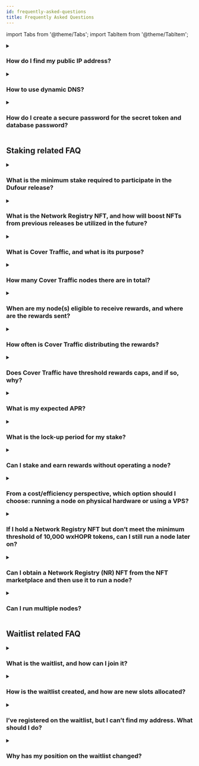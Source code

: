 ```yaml
---
id: frequently-asked-questions
title: Frequently Asked Questions
---
```


import Tabs from '@theme/Tabs';
import TabItem from '@theme/TabItem';

<details>
<summary>

### How do I find my public IP address?

</summary>

#### For Linux or macOS

(**1**) Open the terminal

(**2**) Copy, paste and execute the following command: 

```bash
curl ifconfig.me
```

(**3**) Note your public IP address from the output

#### For VPS Users

VPS users should be able to find their IP address from their provider. It will also be your VPS IP, so it should be easy to find.
</details>

<details>
  <summary> 
  
  ### How to use dynamic DNS?
  
  </summary>

To run the HOPRd node, you need a static or public IP so other peers can reach you on the network. However, many ISPs only provide dynamic IPs. In this case, you can use Dynamic DNS (DDNS), which continually checks for IP changes and automatically updates the hostname with the latest IP. This allows you to use a hostname instead of an IP address. Here's how to set it up:"

#### Via Your Router

Most router brands support dynamic DNS. You can use the router brand's credentials or third-party services like [No-IP](https://www.noip.com).

Brands supporting Dynamic DNS:

* [TP-Link](https://www.tp-link.com/us/support/faq/1367/)
* [ASUS](https://www.asus.com/support/faq/1011725/)
* [NETGEAR](https://kb.netgear.com/23930/How-do-I-set-up-Dynamic-DNS-DDNS-on-my-NETGEAR-router)
* [Linksys](https://www.linksys.com/gb/support-article/?articleNum=140708)

After setting up DDNS, you'll have a hostname (e.g., **hostname.hopto.org**) to use with a port on the HOPR package instead of an IP address.

Example: `hostname.hopto.org:9091`

#### Via Client Installation

Use a Dynamic DNS service provider client to monitor IP changes and update your domain. We recommend [No-IP](http://www.noip.com). Install their client on your machine to monitor external IP changes and update the hostname.

(**1**) Download and install the client based on your OS: [No-IP Download](https://noip.com/download)

(**2**) After setting up DDNS, create a hostname (e.g., **hostname.hopto.org**) to use with a port on the HOPR package.

Example: `hostname.hopto.org:9091`

#### For Dappnode

If you're running the HOPRd node on Dappnode, it supports DynDNS. Here's what to do:

(**1**) Connect to the Dappnode dashboard.

(**2**) Click the colorful icon in the top right corner and find "DAppNode Identity". Look for a DynDNS URL like **hiuhu234hiu.dyndns.dappnode.io**.

(**3**) Go to HOPR package configuration (http://my.dappnode/packages/my/hopr.public.dappnode.eth/config). Under "**Public host IP and port**", replace the IP address with the DynDNS URL including the port number.

Example: `hiuhu234hiu.dyndns.dappnode.io:9091`
</details>

<details>
<summary> 
  
### How do I create a secure password for the secret token and database password?
</summary>
There are no specific requirements for creating a database password or secret token, but both should be treated like passwords. We recommend using the [Bitwarden Password Generator](https://bitwarden.com/password-generator/) to create a strong token.

**Note**: To evaluate the strength of your password, you can use the [Bitwarden Password Strength Testing Tool](https://bitwarden.com/password-strength/#Password-Strength-Testing-Tool).
</details>

## Staking related FAQ

<details>
<summary> 
  
### What is the minimum stake required to participate in the Dufour release?  
</summary>
- **Without a Network Registry NFT:** You will need a minimum of 30,000 wxHOPR and at least one xDAI.
- **With a Network Registry NFT:** You will need a minimum of 10,000 wxHOPR and at least one xDAI.

You can find where to purchase the relevant tokens [here](../token/acquiring-hopr-tokens.md).
</details>

<details>
<summary> 
  
### What is the Network Registry NFT, and how will boost NFTs from previous releases be utilized in the future?
</summary>
Node runners from the previous Monte Rosa release were issued a special **Network Registry NFT**, which remains active for the Dufour release. This allows early access to the network with a reduced stake requirement of **10,000 wxHOPR**.

**Important**: All other boost NFTs from previous releases have been discontinued.
</details>

<details>
<summary>

### What is Cover Traffic, and what is its purpose?
</summary>

Cover Traffic ("CT") is the new way to earn rewards. The Cover Traffic app has four components, which operate in the following sequence:

- The Netwatcher’s task is to locate nodes on the network and create a list.
- The Aggregator collects all node information from the Netwatcher and sends it to the database.
- The EconomicHandler applies the economic model and pushes the data to the queue.
- The Postman takes the queue and distributes a series of 1-hop messages to every node.
</details>

<details>
<summary>

### How many Cover Traffic nodes there are in total?
</summary>
There are a total of 10 Cover Traffic (CT) nodes, but only 5 nodes operate at any given time. The remaining 5 nodes are designated for updates to major releases, ensuring the relaying process remains uninterrupted. The currently active 5 nodes are:

```md
0xd30f8f6e5865d7ec947e101b1d6a183e9776ba40  
0x5a5bf3d3ce59cd304f198b86c1a78adfadf31f83  
0xa4642c066c1f8927db9d34abab599af784a2cff0  
0xcbe8726c80cc0d7751b9545dd5a4b5b0e53e383d  
0x764d3162a4024c5cba8817446ef563b27aa57598  
```

**Note:** Even if you have incoming payment channels from all 10 Cover Traffic nodes, only monitor the channels associated with the nodes currently relaying data. The list of active CT nodes can be found above.
</details>

<details>
<summary> 
  
### When are my node(s) eligible to receive rewards, and where are the rewards sent?
</summary>

#### To be eligible for rewards, your node must meet the following criteria:

(**1**) The node must be operational and reachable by the network nodes. Verify your node's performance by following the steps in the [troubleshooting guide](./troubleshooting.md#how-to-check-if-my-node-is-performing-normally).

(**2**) You must open at least one payment channel with any random peer on the network. Refer to the example [here](./interaction-with-node.md#3-open-a-payment-channel-with-a-peer-named-betty) for guidance on how to set up a payment channel.

#### Rewards are being sent to your Safe address in this order:

(**1**) Cover traffic, determined by your staking amount, is relayed through your node.

(**2**) For every relayed message, your node receives unredeemed tickets.

(**3**) When the unredeemed tickets in a payment channel reach the aggregation threshold, they are combined into a single ticket representing the total value of the aggregated tickets. The default aggregation threshold value can be found in the example configuration file under the "**aggregation_threshold**" setting [here](./manage-node-strategies.md).

(**4**) Once tickets are aggregated, your node redeems them and transfers the rewards to your Safe address.

</details>

<details>
<summary>

### How often is Cover Traffic distributing the rewards?
</summary>
Cover Traffic rewards are distributed continuously across the network. The system calculates the distribution delay for each node based on the amount staked.
</details>

<details>
<summary>

### Does Cover Traffic have threshold rewards caps, and if so, why?
</summary>
Cover Traffic has a minimum staking threshold of **10,000 wxHOPR** (with a **Network Registry NFT**). This means that if your total stake meets or exceeds **10,000 wxHOPR** and you possess a **Network Registry NFT**, you will start receiving rewards, assuming your node remains active and performs as expected.

There is also a maximum threshold of **75,000 wxHOPR** per node. Staking up to this amount will allow you to receive the maximum possible rewards. However, if you stake more than **75,000 wxHOPR**, the rewards for any amount beyond this threshold will be significantly reduced.

Based on the Cover Traffic economic model rewards threshold, we have prepared some recommendations:

- When a participant has **\<= 75.000 wxHOPR** tokens: you don't need to run several nodes because rewards are based on your stake alone. For example, if you decide to have 2 nodes with stakes of 40.000 & 35.000 wxHOPR token, you will get the same rewards as you would from running 1 node with a **75.000 wxHOPR** stake.

- When a participant has **>75.000 wxHOPR** tokens: the optimal reward strategy is to split your stake across multiple nodes with **\<= 75.000 wxHOPR** in each. Additional HOPR staked in nodes above **75.000 wxHOPR** will earn rewards, but at a significantly reduced rate.

The Cover Traffic threshold was intentionally set to make the network more decentralized and to distribute rewards more fairly. This ensures that even node runners with a small stake have the opportunity to receive rewards. Currently, we are projecting a stable **APY of 10-15%**!

:::info important

The Cover Traffic threshold rewards cap limitations mentioned above do not apply to rewards received from Cover Traffic. If you stake up to **75,000 wxHOPR** per node and the rewards you receive increase your stake, you will still **receive the full APR**!

:::
</details>

<details>
<summary>

### What is my expected APR?
</summary>
The expected average additional APR for a node runner is between **10-15%**. In the future, you'll also have the opportunity to earn rewards for relaying data from services that utilize HOPR, such as [RPCh](https://degen.rpch.net).

This is the anticipated additional APR for the average node runner. For a detailed breakdown of the economic model, you can check it out [here](https://twitter.com/hoprnet/status/1696539901305790534).
</details>

<details>
<summary>

### What is the lock-up period for my stake?
</summary>
There is no lock-up period, meaning you can withdraw your funds at any time. However, the less you stake, the fewer rewards you’ll earn. You won’t receive any rewards if your stake drops below **10,000 wxHOPR** (with a **Network Registry NFT**) or **30,000 wxHOPR** (without a **Network Registry NFT**).
</details>

<details>
<summary>

### Can I stake and earn rewards without operating a node?
</summary>
It is not possible to stake and earn rewards without running a node. As of the end of **Staking Season 08 (2023-09-09)**, all staking must be linked to an active node and managed through a HOPR Safe. This ensures the network remains decentralized and operational, as staking is tied directly to the functioning of your node. Without an active node, your stake will not qualify for rewards, emphasizing the importance of actively participating in the network’s operations.
</details>

<details>
<summary>

### From a cost/efficiency perspective, which option should I choose: running a node on physical hardware or using a VPS?
</summary>
There are both pros and cons to using physical hardware versus a VPS, depending on your needs and priorities.

#### Pros and cons of using physical hardware

**Pros:**

- **Increased stability and decentralization**: Running a local Gnosis node allows you to operate your own RPC endpoint, improving node stability and contributing to decentralization, which can positively impact node performance.
- **Cost-effective in the long term**: From an economic perspective, owning hardware can be more cost-effective over time, as there are no ongoing subscription costs like with VPS providers.

**Cons:**

- **Monitoring and maintenance**: You will need to constantly monitor your setup for internet or power outages, which can disrupt performance and require manual intervention.

---

#### Pros and cons of using VPS

**Pros:**

- **High uptime**: Most VPS providers offer 99.9% uptime, meaning you don’t have to worry about power or internet disruptions, as these are managed by the provider.
  
**Cons:**

- **Higher costs for running local nodes**: Running a local Gnosis node on a VPS can be expensive due to the required hardware resources and storage. Relying on third-party RPC providers may negatively impact node performance, as external endpoints can introduce latency, limitations, and instability.

#### Conclusion

While physical hardware offers more advantages over VPS, such as better decentralization and cost efficiency, we recommend trying a low-cost cloud VPS provider to assess your expenses versus rewards. Economically, it’s important that your staking amount covers your expenses and generates positive returns.

#### Our Recommended low-cost cloud VPS providers

- [Contabo](https://contabo.com/en/vps/)
- [Hetzner](https://www.hetzner.com/cloud/)
- [Vultr](https://www.vultr.com/promo/try250) (Vultr offers a $250 coupon to try their services)

Please choose cloud VPS plans based on our [hardware requirements](./run-a-node-overview.md#node-system-requirements).
</details>

<details>
<summary>

### If I hold a Network Registry NFT but don’t meet the minimum threshold of 10,000 wxHOPR tokens, can I still run a node later on?
</summary>
If you hold a Network Registry NFT, you can join the network at any time in the future, as long as you meet the minimum threshold of 10,000 wxHOPR.
</details>

<details>
<summary>

### Can I obtain a Network Registry (NR) NFT from the NFT marketplace and then use it to run a node?
</summary>
Yes, absolutely. You can purchase a Network Registry NFT and stake 10,000 wxHOPR tokens to participate in the HOPR network.

Currently, you can try to get Network Registry NFT on [nifftyfair](https://niftyfair.io/gnosis/collection/0x43d13d7b83607f14335cf2cb75e87da369d056c7)
</details>

<details>
<summary>

### Can I run multiple nodes?
</summary>
Yes, you can run multiple nodes, but ensure that each node meets the minimum staking threshold, which depends on whether or not you hold a Network Registry NFT. For further details, please refer to this FAQ question [here](./frequently-asked-questions.md#what-is-the-minimum-stake-required-to-participate-in-the-dufour-release).
</details>

## Waitlist related FAQ

<details>
<summary> 
  
### What is the waitlist, and how can I join it?
</summary>

To facilitate a controlled and smooth scaling of the HOPR network during the initial Dufour release, we have implemented a waitlist system.

To join the waitlist:

(**1**) Visit the [HOPR Staking Hub](https://hub.hoprnet.org/), start the onboarding process, and create a HOPR Safe.

(**2**) During the onboarding process, you will be guided on how to start your HOPR Node.

(**3**) You will then need to register both your newly created Safe address and your active HOPRd node address on the [waitlist form](https://cryptpad.fr/form/#/2/form/view/7TwSgsF+CnW-aw24uyPlE4Gej3DX-jjeYmyk9-Q-6RQ).

This allows your participation in the scaling process and ensures you're queued for network access as new slots become available.
</details>

<details>
<summary> 
  
### How is the waitlist created, and how are new slots allocated?
</summary>
The waitlist is prioritized as follows:

1. **Priority Applicants**: Applicants who own Network Registry NFTs are given priority, with their position on the waitlist determined by the time of registration.
2. **Other Applicants**: Those without Network Registry NFTs are ranked by the size of their wxHOPR stake.

Applications are manually collected every three weeks on **Friday at 8 AM CET**, after which the waitlist is updated and **new slots** are allocated later that same day. If you submit your application **after 8 AM CET**, it will be processed during the next three-week cycle.

Announcements about new slots are shared on our Telegram and Discord channels.

To check your position on the waitlist, visit the [waitlist sheet](https://cryptpad.fr/sheet/#/2/sheet/view/NYbRDH+C993dfHwEL1RyyKNtxG5pRoOaxtI4hbRVUBw/).
</details>

<details>
<summary> 
  
### I’ve registered on the waitlist, but I can’t find my address. What should I do?
</summary>
The waitlist is updated manually. If you have submitted the [waitlist form](https://cryptpad.fr/form/#/2/form/view/7TwSgsF+CnW-aw24uyPlE4Gej3DX-jjeYmyk9-Q-6RQ) with accurate details, your address should appear soon.

**Important**: Addresses that have removed their staked wxHOPR will be periodically removed from the waitlist. Ensure your stake hasn't dropped below the minimum requirement, especially if you have recently withdrawn funds from your HOPR Safe.
</details>

<details>
<summary> 

### Why has my position on the waitlist changed? 
</summary>
Your position may fluctuate if you don't own a Network Registry NFT. New applicants with a higher wxHOPR stake might have joined, or other users may have been off-boarded or moved down the list due to withdrawing funds or not meeting the required minimum stake.
</details>